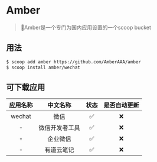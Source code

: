 # Amber
> 🎄Amber是一个专门为国内应用设置的一个scoop bucket

## 用法

```sh
$ scoop add amber https://github.com/AmberAAA/amber
$ scoop install amber/wechat
```

## 可下载应用
| 应用名称 | 中文名称 | 状态 | 是否自动更新 |
| :--: |:--: | :--:| :--:|
| wechat | 微信 |✅ | ❌ |
| - | 微信开发者工具 |✅ | ❌ |
| - | 企业微信 |✅ | ❌ |
| - | 有道云笔记 |✅ | ❌ |
